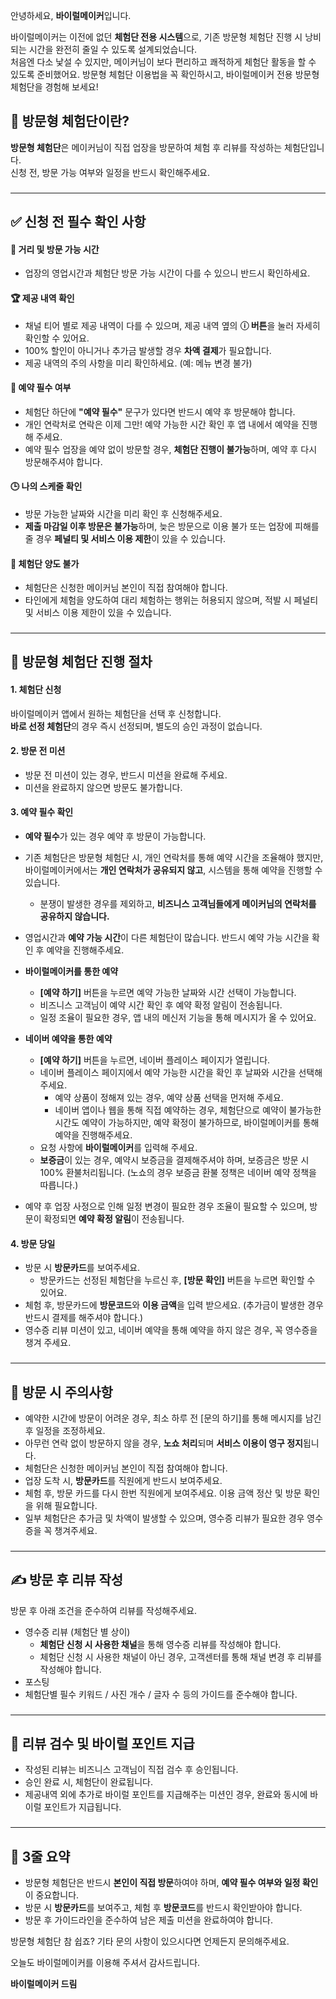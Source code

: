 안녕하세요, **바이럴메이커**입니다.  

바이럴메이커는 이전에 없던 **체험단 전용 시스템**으로, 기존 방문형 체험단 진행 시 낭비되는 시간을 완전히 줄일 수 있도록 설계되었습니다.  
처음엔 다소 낯설 수 있지만, 메이커님이 보다 편리하고 쾌적하게 체험단 활동을 할 수 있도록 준비했어요.
방문형 체험단 이용법을 꼭 확인하시고, 바이럴메이커 전용 방문형 체험단을 경험해 보세요!




## 🤔 방문형 체험단이란?
**방문형 체험단**은 메이커님이 직접 업장을 방문하여 체험 후 리뷰를 작성하는 체험단입니다.  
신청 전, 방문 가능 여부와 일정을 반드시 확인해주세요.

###
---
###


## ✅ 신청 전 필수 확인 사항


#### 📍 거리 및 방문 가능 시간
- 업장의 영업시간과 체험단 방문 가능 시간이 다를 수 있으니 반드시 확인하세요.

#### 🏆 제공 내역 확인 
- 채널 티어 별로 제공 내역이 다를 수 있으며, 제공 내역 옆의 **ⓘ 버튼**을 눌러 자세히 확인할 수 있어요.
- 100% 할인이 아니거나 추가금 발생할 경우 **차액 결제**가 필요합니다.
- 제공 내역의 주의 사항을 미리 확인하세요. (예: 메뉴 변경 불가)




#### 📅 예약 필수 여부
- 체험단 하단에 **"예약 필수"** 문구가 있다면 반드시 예약 후 방문해야 합니다.
- 개인 연락처로 연락은 이제 그만! 예약 가능한 시간 확인 후 앱 내에서 예약을 진행해 주세요.
- 예약 필수 업장을 예약 없이 방문할 경우, **체험단 진행이 불가능**하며, 예약 후 다시 방문해주셔야 합니다.

#### 🕒 나의 스케줄 확인
- 방문 가능한 날짜와 시간을 미리 확인 후 신청해주세요.
- **제출 마감일 이후 방문은 불가능**하며, 늦은 방문으로 이용 불가 또는 업장에 피해를 줄 경우 **페널티 및 서비스 이용 제한**이 있을 수 있습니다.

#### 🚫 체험단 양도 불가
- 체험단은 신청한 메이커님 본인이 직접 참여해야 합니다.  
- 타인에게 체험을 양도하여 대리 체험하는 행위는 허용되지 않으며, 적발 시 페널티 및 서비스 이용 제한이 있을 수 있습니다.
###
---
###

## 🚀 방문형 체험단 진행 절차

#### 1. 체험단 신청
바이럴메이커 앱에서 원하는 체험단을 선택 후 신청합니다.  
**바로 선정 체험단**의 경우 즉시 선정되며, 별도의 승인 과정이 없습니다.

#### 2. 방문 전 미션
- 방문 전 미션이 있는 경우, 반드시 미션을 완료해 주세요.
- 미션을 완료하지 않으면 방문도 불가합니다.

#### 3. 예약 필수 확인
- **예약 필수**가 있는 경우 예약 후 방문이 가능합니다.
- 기존 체험단은 방문형 체험단 시, 개인 연락처를 통해 예약 시간을 조율해야 했지만, 바이럴메이커에서는 **개인 연락처가 공유되지 않고**, 시스템을 통해 예약을 진행할 수 있습니다.
    - 분쟁이 발생한 경우를 제외하고, **비즈니스 고객님들에게 메이커님의 연락처를 공유하지 않습니다.**
- 영업시간과 **예약 가능 시간**이 다른 체험단이 많습니다. 반드시 예약 가능 시간을 확인 후 예약을 진행해주세요.  
- **바이럴메이커를 통한 예약**
    - **\[예약 하기\]** 버튼을 누르면 예약 가능한 날짜와 시간 선택이 가능합니다.
    - 비즈니스 고객님이 예약 시간 확인 후 예약 확정 알림이 전송됩니다.
    - 일정 조율이 필요한 경우, 앱 내의 메신저 기능을 통해 메시지가 올 수 있어요.
- **네이버 예약을 통한 예약**
    - **\[예약 하기\]** 버튼을 누르면, 네이버 플레이스 페이지가 열립니다.
    - 네이버 플레이스 페이지에서 예약 가능한 시간을 확인 후 날짜와 시간을 선택해 주세요.
        - 예약 상품이 정해져 있는 경우, 예약 상품 선택을 먼저해 주세요.
        - 네이버 앱이나 웹을 통해 직접 예약하는 경우, 체험단으로 예약이 불가능한 시간도 예약이 가능하지만, 예약 확정이 불가하므로, 바이럴메이커를 통해 예약을 진행해주세요.
    - 요청 사항에 **바이럴메이커**를 입력해 주세요.
    - **보증금**이 있는 경우, 예약시 보증금을 결제해주셔야 하며, 보증금은 방문 시 100% 환불처리됩니다. (노쇼의 경우 보증금 환불 정책은 네이버 예약 정책을 따릅니다.)

- 예약 후 업장 사정으로 인해 일정 변경이 필요한 경우 조율이 필요할 수 있으며, 방문이 확정되면 **예약 확정 알림**이 전송됩니다.  

#### 4. 방문 당일  
- 방문 시 **방문카드**를 보여주세요.
    - 방문카드는 선정된 체험단을 누르신 후, **\[방문 확인\]** 버튼을 누르면 확인할 수 있어요.
- 체험 후, 방문카드에 **방문코드**와 **이용 금액**을 입력 받으세요. (추가금이 발생한 경우 반드시 결제를 해주셔야 합니다.)
- 영수증 리뷰 미션이 있고, 네이버 예약을 통해 예약을 하지 않은 경우, 꼭 영수증을 챙겨 주세요.

###
---
###

## 🚨 방문 시 주의사항
- 예약한 시간에 방문이 어려운 경우, 최소 하루 전 [문의 하기]를 통해 메시지를 남긴 후 일정을 조정하세요.
- 아무런 연락 없이 방문하지 않을 경우, **노쇼 처리**되며 **서비스 이용이 영구 정지**됩니다.
- 체험단은 신청한 메이커님 본인이 직접 참여해야 합니다.  
- 업장 도착 시, **방문카드**를 직원에게 반드시 보여주세요.
- 체험 후, 방문 카드를 다시 한번 직원에게 보여주세요. 이용 금액 정산 및 방문 확인을 위해 필요합니다.
- 일부 체험단은 추가금 및 차액이 발생할 수 있으며, 영수증 리뷰가 필요한 경우 영수증을 꼭 챙겨주세요.

###
---
###

## ✍ 방문 후 리뷰 작성
방문 후 아래 조건을 준수하여 리뷰를 작성해주세요.
- 영수증 리뷰 (체험단 별 상이)
   - **체험단 신청 시 사용한 채널**을 통해 영수증 리뷰를 작성해야 합니다.
   - 체험단 신청 시 사용한 채널이 아닌 경우, 고객센터를 통해 채널 변경 후 리뷰를 작성해야 합니다.
- 포스팅
- 체험단별 필수 키워드 / 사진 개수 / 글자 수 등의 가이드를 준수해야 합니다.

###
---
###

## 🔎 리뷰 검수 및 바이럴 포인트 지급
- 작성된 리뷰는 비즈니스 고객님이 직접 검수 후 승인됩니다.
- 승인 완료 시, 체험단이 완료됩니다.
- 제공내역 외에 추가로 바이럴 포인트를 지급해주는 미션인 경우, 완료와 동시에 바이럴 포인트가 지급됩니다.

###
---
###

## 💬 3줄 요약
- 방문형 체험단은 반드시 **본인이 직접 방문**하여야 하며, **예약 필수 여부와 일정 확인**이 중요합니다. 
- 방문 시 **방문카드**를 보여주고, 체험 후 **방문코드**를 반드시 확인받아야 합니다.  
- 방문 후 가이드라인을 준수하여 남은 제출 미션을 완료하여야 합니다.

방문형 체험단 참 쉽죠? 기타 문의 사항이 있으시다면 언제든지 문의해주세요.

오늘도 바이럴메이커를 이용해 주셔서 감사드립니다.


**바이럴메이커 드림**
